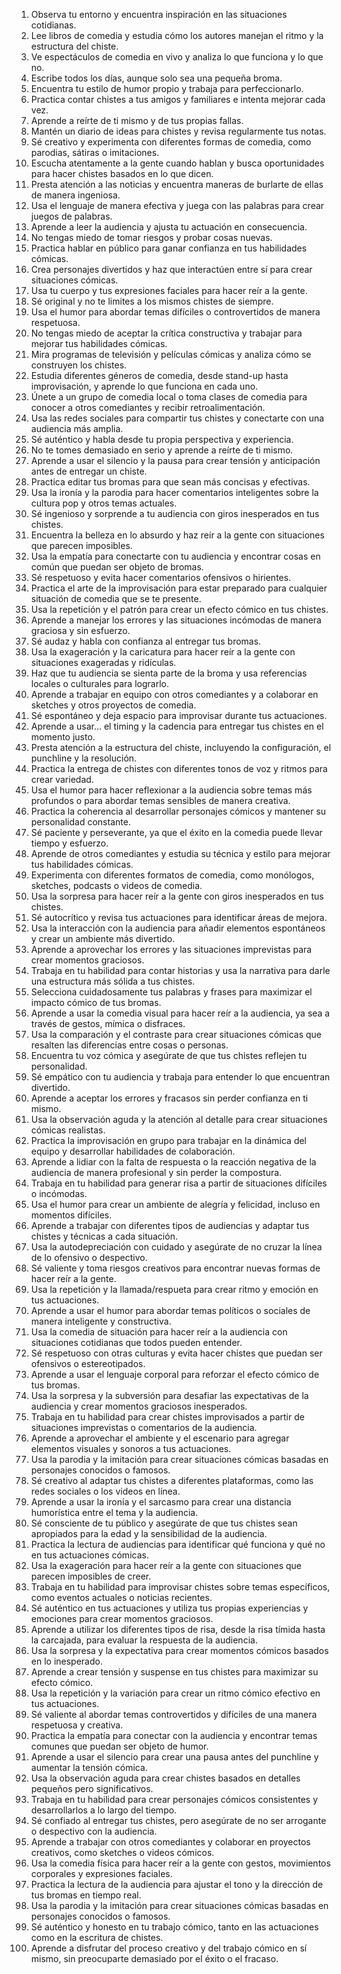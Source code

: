 1. Observa tu entorno y encuentra inspiración en las situaciones cotidianas.
2. Lee libros de comedia y estudia cómo los autores manejan el ritmo y la estructura del chiste.
3. Ve espectáculos de comedia en vivo y analiza lo que funciona y lo que no.
4. Escribe todos los días, aunque solo sea una pequeña broma.
5. Encuentra tu estilo de humor propio y trabaja para perfeccionarlo.
6. Practica contar chistes a tus amigos y familiares e intenta mejorar cada vez.
7. Aprende a reírte de ti mismo y de tus propias fallas.
8. Mantén un diario de ideas para chistes y revisa regularmente tus notas.
9. Sé creativo y experimenta con diferentes formas de comedia, como parodias, sátiras o imitaciones.
10. Escucha atentamente a la gente cuando hablan y busca oportunidades para hacer chistes basados ​​en lo que dicen.
11. Presta atención a las noticias y encuentra maneras de burlarte de ellas de manera ingeniosa.
12. Usa el lenguaje de manera efectiva y juega con las palabras para crear juegos de palabras.
13. Aprende a leer la audiencia y ajusta tu actuación en consecuencia.
14. No tengas miedo de tomar riesgos y probar cosas nuevas.
15. Practica hablar en público para ganar confianza en tus habilidades cómicas.
16. Crea personajes divertidos y haz que interactúen entre sí para crear situaciones cómicas.
17. Usa tu cuerpo y tus expresiones faciales para hacer reír a la gente.
18. Sé original y no te limites a los mismos chistes de siempre.
19. Usa el humor para abordar temas difíciles o controvertidos de manera respetuosa.
20. No tengas miedo de aceptar la crítica constructiva y trabajar para mejorar tus habilidades cómicas.
21. Mira programas de televisión y películas cómicas y analiza cómo se construyen los chistes.
22. Estudia diferentes géneros de comedia, desde stand-up hasta improvisación, y aprende lo que funciona en cada uno.
23. Únete a un grupo de comedia local o toma clases de comedia para conocer a otros comediantes y recibir retroalimentación.
24. Usa las redes sociales para compartir tus chistes y conectarte con una audiencia más amplia.
25. Sé auténtico y habla desde tu propia perspectiva y experiencia.
26. No te tomes demasiado en serio y aprende a reírte de ti mismo.
27. Aprende a usar el silencio y la pausa para crear tensión y anticipación antes de entregar un chiste.
28. Practica editar tus bromas para que sean más concisas y efectivas.
29. Usa la ironía y la parodia para hacer comentarios inteligentes sobre la cultura pop y otros temas actuales.
30. Sé ingenioso y sorprende a tu audiencia con giros inesperados en tus chistes.
31. Encuentra la belleza en lo absurdo y haz reír a la gente con situaciones que parecen imposibles.
32. Usa la empatía para conectarte con tu audiencia y encontrar cosas en común que puedan ser objeto de bromas.
33. Sé respetuoso y evita hacer comentarios ofensivos o hirientes.
34. Practica el arte de la improvisación para estar preparado para cualquier situación de comedia que se te presente.
35. Usa la repetición y el patrón para crear un efecto cómico en tus chistes.
36. Aprende a manejar los errores y las situaciones incómodas de manera graciosa y sin esfuerzo.
37. Sé audaz y habla con confianza al entregar tus bromas.
38. Usa la exageración y la caricatura para hacer reír a la gente con situaciones exageradas y ridículas.
39. Haz que tu audiencia se sienta parte de la broma y usa referencias locales o culturales para lograrlo.
40. Aprende a trabajar en equipo con otros comediantes y a colaborar en sketches y otros proyectos de comedia.
41. Sé espontáneo y deja espacio para improvisar durante tus actuaciones.
42. Aprende a usar... el timing y la cadencia para entregar tus chistes en el momento justo.
43. Presta atención a la estructura del chiste, incluyendo la configuración, el punchline y la resolución.
44. Practica la entrega de chistes con diferentes tonos de voz y ritmos para crear variedad.
45. Usa el humor para hacer reflexionar a la audiencia sobre temas más profundos o para abordar temas sensibles de manera creativa.
46. Practica la coherencia al desarrollar personajes cómicos y mantener su personalidad constante.
47. Sé paciente y perseverante, ya que el éxito en la comedia puede llevar tiempo y esfuerzo.
48. Aprende de otros comediantes y estudia su técnica y estilo para mejorar tus habilidades cómicas.
49. Experimenta con diferentes formatos de comedia, como monólogos, sketches, podcasts o videos de comedia.
50. Usa la sorpresa para hacer reír a la gente con giros inesperados en tus chistes.
51. Sé autocrítico y revisa tus actuaciones para identificar áreas de mejora.
52. Usa la interacción con la audiencia para añadir elementos espontáneos y crear un ambiente más divertido.
53. Aprende a aprovechar los errores y las situaciones imprevistas para crear momentos graciosos.
54. Trabaja en tu habilidad para contar historias y usa la narrativa para darle una estructura más sólida a tus chistes.
55. Selecciona cuidadosamente tus palabras y frases para maximizar el impacto cómico de tus bromas.
56. Aprende a usar la comedia visual para hacer reír a la audiencia, ya sea a través de gestos, mímica o disfraces.
57. Usa la comparación y el contraste para crear situaciones cómicas que resalten las diferencias entre cosas o personas.
58. Encuentra tu voz cómica y asegúrate de que tus chistes reflejen tu personalidad.
59. Sé empático con tu audiencia y trabaja para entender lo que encuentran divertido.
60. Aprende a aceptar los errores y fracasos sin perder confianza en ti mismo.
61. Usa la observación aguda y la atención al detalle para crear situaciones cómicas realistas.
62. Practica la improvisación en grupo para trabajar en la dinámica del equipo y desarrollar habilidades de colaboración.
63. Aprende a lidiar con la falta de respuesta o la reacción negativa de la audiencia de manera profesional y sin perder la compostura.
64. Trabaja en tu habilidad para generar risa a partir de situaciones difíciles o incómodas.
65. Usa el humor para crear un ambiente de alegría y felicidad, incluso en momentos difíciles.
66. Aprende a trabajar con diferentes tipos de audiencias y adaptar tus chistes y técnicas a cada situación.
67. Usa la autodepreciación con cuidado y asegúrate de no cruzar la línea de lo ofensivo o despectivo.
68. Sé valiente y toma riesgos creativos para encontrar nuevas formas de hacer reír a la gente.
69. Usa la repetición y la llamada/respueta para crear ritmo y emoción en tus actuaciones.
70. Aprende a usar el humor para abordar temas políticos o sociales de manera inteligente y constructiva.
71. Usa la comedia de situación para hacer reír a la audiencia con situaciones cotidianas que todos pueden entender.
72. Sé respetuoso con otras culturas y evita hacer chistes que puedan ser ofensivos o estereotipados.
73. Aprende a usar el lenguaje corporal para reforzar el efecto cómico de tus bromas.
74. Usa la sorpresa y la subversión para desafiar las expectativas de la audiencia y crear momentos graciosos inesperados.
75. Trabaja en tu habilidad para crear chistes improvisados ​​a partir de situaciones imprevistas o comentarios de la audiencia.
76. Aprende a aprovechar el ambiente y el escenario para agregar elementos visuales y sonoros a tus actuaciones.
77. Usa la parodia y la imitación para crear situaciones cómicas basadas en personajes conocidos o famosos.
78. Sé creativo al adaptar tus chistes a diferentes plataformas, como las redes sociales o los videos en línea.
79. Aprende a usar la ironía y el sarcasmo para crear una distancia humorística entre el tema y la audiencia.
80. Sé consciente de tu público y asegúrate de que tus chistes sean apropiados para la edad y la sensibilidad de la audiencia.
81. Practica la lectura de audiencias para identificar qué funciona y qué no en tus actuaciones cómicas.
82. Usa la exageración para hacer reír a la gente con situaciones que parecen imposibles de creer.
83. Trabaja en tu habilidad para improvisar chistes sobre temas específicos, como eventos actuales o noticias recientes.
84. Sé auténtico en tus actuaciones y utiliza tus propias experiencias y emociones para crear momentos graciosos.
85. Aprende a utilizar los diferentes tipos de risa, desde la risa tímida hasta la carcajada, para evaluar la respuesta de la audiencia.
86. Usa la sorpresa y la expectativa para crear momentos cómicos basados ​​en lo inesperado.
87. Aprende a crear tensión y suspense en tus chistes para maximizar su efecto cómico.
88. Usa la repetición y la variación para crear un ritmo cómico efectivo en tus actuaciones.
89. Sé valiente al abordar temas controvertidos y difíciles de una manera respetuosa y creativa.
90. Practica la empatía para conectar con la audiencia y encontrar temas comunes que puedan ser objeto de humor.
91. Aprende a usar el silencio para crear una pausa antes del punchline y aumentar la tensión cómica.
92. Usa la observación aguda para crear chistes basados ​​en detalles pequeños pero significativos.
93. Trabaja en tu habilidad para crear personajes cómicos consistentes y desarrollarlos a lo largo del tiempo.
94. Sé confiado al entregar tus chistes, pero asegúrate de no ser arrogante o despectivo con la audiencia.
95. Aprende a trabajar con otros comediantes y colaborar en proyectos creativos, como sketches o videos cómicos.
96. Usa la comedia física para hacer reír a la gente con gestos, movimientos corporales y expresiones faciales.
97. Practica la lectura de la audiencia para ajustar el tono y la dirección de tus bromas en tiempo real.
98. Usa la parodia y la imitación para crear situaciones cómicas basadas en personajes conocidos o famosos.
99. Sé auténtico y honesto en tu trabajo cómico, tanto en las actuaciones como en la escritura de chistes.
100. Aprende a disfrutar del proceso creativo y del trabajo cómico en sí mismo, sin preocuparte demasiado por el éxito o el fracaso.